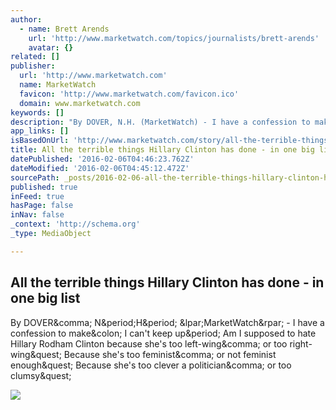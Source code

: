 ```yaml
---
author:
  - name: Brett Arends
    url: 'http://www.marketwatch.com/topics/journalists/brett-arends'
    avatar: {}
related: []
publisher:
  url: 'http://www.marketwatch.com'
  name: MarketWatch
  favicon: 'http://www.marketwatch.com/favicon.ico'
  domain: www.marketwatch.com
keywords: []
description: "By DOVER, N.H. (MarketWatch) - I have a confession to make: I can't keep up. Am I supposed to hate Hillary Rodham Clinton because she's too left-wing, or too right-wing? Because she's too feminist, or not feminist enough? Because she's too clever a politician, or too clumsy?"
app_links: []
isBasedOnUrl: 'http://www.marketwatch.com/story/all-the-terrible-things-hillary-clinton-has-done-in-one-big-list-2016-02-04'
title: All the terrible things Hillary Clinton has done - in one big list
datePublished: '2016-02-06T04:46:23.762Z'
dateModified: '2016-02-06T04:45:12.472Z'
sourcePath: _posts/2016-02-06-all-the-terrible-things-hillary-clinton-has-done-in-one-bi.md
published: true
inFeed: true
hasPage: false
inNav: false
_context: 'http://schema.org'
_type: MediaObject

---
```

<article style=""><h1>All the terrible things Hillary Clinton has done - in one big list</h1><p>By DOVER&amp;comma; N&amp;period;H&amp;period; &amp;lpar;MarketWatch&amp;rpar; - I have a confession to make&amp;colon; I can't keep up&amp;period; Am I supposed to hate Hillary Rodham Clinton because she's too left-wing&amp;comma; or too right-wing&amp;quest; Because she's too feminist&amp;comma; or not feminist enough&amp;quest; Because she's too clever a politician&amp;comma; or too clumsy&amp;quest;</p><img src="http://s.marketwatch.com/public/resources/MWimages/MW-DX468_arends_ZG_20151023161719.jpg" /></article>
